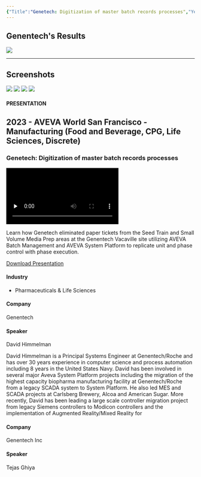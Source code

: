 ```yaml
---
{"Title":"Genetech: Digitization of master batch records processes","Year":"2023","Industry":"Pharmaceuticals & Life Sciences","URL":"https://resources.osisoft.com/presentations/genetech--digitization-of-master-batch-records-processes/","PDF":"https://cdn.osisoft.com/osi/presentations/2023-AVEVA-San-Francisco/UC23NA-2MAN05-Genentech-Himmelman-Genetech-Digitization-of-master-batch-records-processes.pdf","Company":"Genentech","Keywords":["System Platform","ASP+PI"],"dg-publish":true,"permalink":"/aveva/customer-stories/2023/2023-genentech-genetech-digitization-of-master-batch-records-processes/","dgPassFrontmatter":true}
---
```


## Genentech's Results
![](https://i.imgur.com/ZGBiz3A.png)

---
## Screenshots
![](https://i.imgur.com/n042lb0.png)
![](https://i.imgur.com/rxONdHE.png)
![](https://i.imgur.com/VtdshHX.png)
![](https://i.imgur.com/Zx6DQ3b.png)

#### PRESENTATION

## 2023 - AVEVA World San Francisco - Manufacturing (Food and Beverage, CPG, Life Sciences, Discrete)

### Genetech: Digitization of master batch records processes

<video src="https://cdn.osisoft.com/osi/presentations/2023-AVEVA-San-Francisco/UC23NA-2MAN05-Genentech-Himmelman-Genetech-Digitization-of-master-batch-records-processes.mp4" poster="https://cdn.osisoft.com/osi/presentations/2023-AVEVA-San-Francisco/UC23NA-2MAN05-Genentech-Himmelman-Genetech-Digitization-of-master-batch-records-processes.jpg" id="ctl00_MainContent_ctl00_presVideo" class="embed-responsive-item" style="background-color: black; max-width: 640px; max-height: 360px" preload="none" controls="controls"></video>

Learn how Genetech eliminated paper tickets from the Seed Train and Small Volume Media Prep areas at the Genentech Vacaville site utilizing AVEVA Batch Management and AVEVA System Platform to replicate unit and phase control with phase execution.

[Download Presentation](https://cdn.osisoft.com/osi/presentations/2023-AVEVA-San-Francisco/UC23NA-2MAN05-Genentech-Himmelman-Genetech-Digitization-of-master-batch-records-processes.pdf)

#### Industry

- Pharmaceuticals & Life Sciences

#### Company

Genentech

#### Speaker

David Himmelman

David Himmelman is a Principal Systems Engineer at Genentech/Roche and has over 30 years experience in computer science and process automation including 8 years in the United States Navy. David has been involved in several major Aveva System Platform projects including the migration of the highest capacity biopharma manufacturing facility at Genentech/Roche from a legacy SCADA system to System Platform. He also led MES and SCADA projects at Carlsberg Brewery, Alcoa and American Sugar. More recently, David has been leading a large scale controller migration project from legacy Siemens controllers to Modicon controllers and the implementation of Augmented Reality/Mixed Reality for

#### Company

Genentech Inc

#### Speaker

Tejas Ghiya